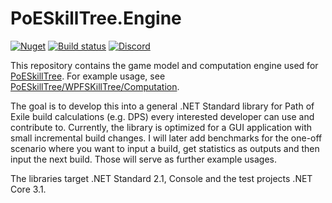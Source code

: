 # PoESkillTree.Engine

[![Nuget](https://img.shields.io/nuget/v/PoESkillTree.Engine.svg)](https://www.nuget.org/packages/PoESkillTree.Engine/) [![Build status](https://ci.appveyor.com/api/projects/status/knmsvn7oqrh5l6ou/branch/master?svg=true)](https://ci.appveyor.com/project/PoESkillTree/poeskilltree-engine/branch/master) [![Discord](https://b.thumbs.redditmedia.com/YzI6TxCJcacCZw1sx1Z5tyy6YskyNiA84hn4WfPXaRM.png)](https://discord.gg/sC7cUHV)

This repository contains the game model and computation engine used for [PoESkillTree](https://github.com/PoESkillTree/PoESkillTree). For example usage, see [PoESkillTree/WPFSKillTree/Computation](https://github.com/PoESkillTree/PoESkillTree/tree/master/WPFSKillTree/Computation).

The goal is to develop this into a general .NET Standard library for Path of Exile build calculations (e.g. DPS) every interested developer can use and contribute to. Currently, the library is optimized for a GUI application with small incremental build changes. I will later add benchmarks for the one-off scenario where you want to input a build, get statistics as outputs and then input the next build. Those will serve as further example usages.

The libraries target .NET Standard 2.1, Console and the test projects .NET Core 3.1.
